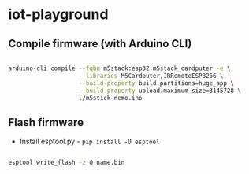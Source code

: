 # iot-playground


## Compile firmware (with Arduino CLI)

```bash

arduino-cli compile --fqbn m5stack:esp32:m5stack_cardputer -e \
                    --libraries M5Cardputer,IRRemoteESP8266 \
                    --build-property build.partitions=huge_app \
                    --build-property upload.maximum_size=3145728 \
                    ./m5stick-nemo.ino

```

## Flash firmware

- Install esptool.py - `pip install -U esptool`

```bash

esptool write_flash -z 0 name.bin

```